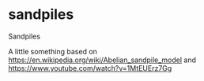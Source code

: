 # sandpiles
Sandpiles

A little something based on https://en.wikipedia.org/wiki/Abelian_sandpile_model and https://www.youtube.com/watch?v=1MtEUErz7Gg
